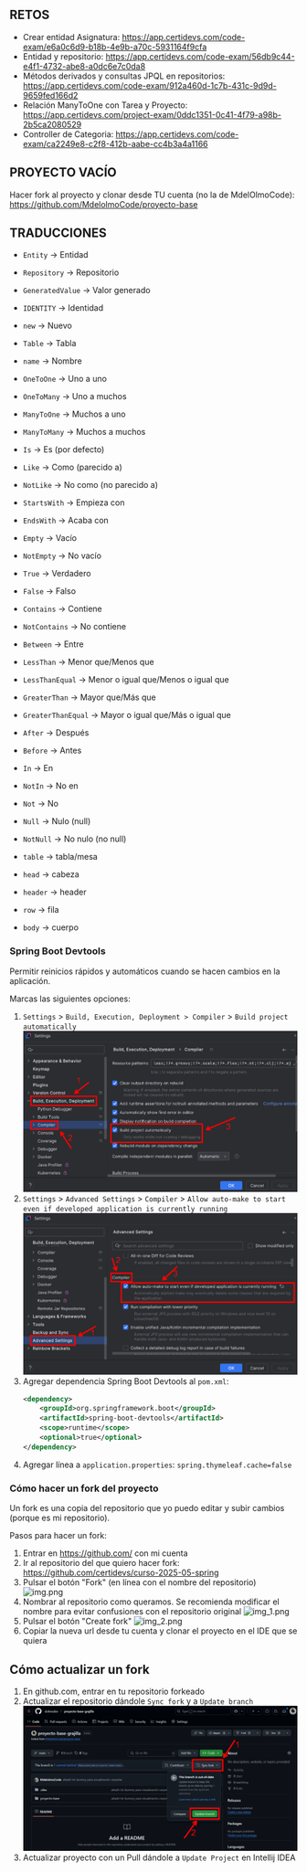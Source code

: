 ## RETOS

- Crear entidad Asignatura: https://app.certidevs.com/code-exam/e6a0c6d9-b18b-4e9b-a70c-5931164f9cfa
- Entidad y repositorio: https://app.certidevs.com/code-exam/56db9c44-e4f1-4732-abe8-a0dc6e7c0da8
- Métodos derivados y consultas JPQL en repositorios: https://app.certidevs.com/code-exam/912a460d-1c7b-431c-9d9d-9659fed166d2
- Relación ManyToOne con Tarea y Proyecto: https://app.certidevs.com/project-exam/0ddc1351-0c41-4f79-a98b-2b5ca2080529
- Controller de Categoria: https://app.certidevs.com/code-exam/ca2249e8-c2f8-412b-aabe-cc4b3a4a1166

## PROYECTO VACÍO
Hacer fork al proyecto y clonar desde TU cuenta (no la de MdelOlmoCode): https://github.com/MdelolmoCode/proyecto-base


## TRADUCCIONES

- `Entity` -> Entidad
- `Repository` -> Repositorio
- `GeneratedValue` -> Valor generado
- `IDENTITY` -> Identidad

- `new` -> Nuevo

- `Table` -> Tabla
- `name` -> Nombre

- `OneToOne` -> Uno a uno
- `OneToMany` -> Uno a muchos
- `ManyToOne` -> Muchos a uno
- `ManyToMany` -> Muchos a muchos

- `Is` -> Es (por defecto)
- `Like` -> Como (parecido a)
- `NotLike` -> No como (no parecido a)
- `StartsWith` -> Empieza con
- `EndsWith` -> Acaba con
- `Empty` -> Vacío
- `NotEmpty` -> No vacío
- `True` -> Verdadero
- `False` -> Falso
- `Contains` -> Contiene
- `NotContains` -> No contiene
- `Between` -> Entre
- `LessThan` -> Menor que/Menos que
- `LessThanEqual` -> Menor o igual que/Menos o igual que
- `GreaterThan` -> Mayor que/Más que
- `GreaterThanEqual` -> Mayor o igual que/Más o igual que
- `After` -> Después
- `Before` -> Antes
- `In` -> En
- `NotIn` -> No en
- `Not` -> No
- `Null` -> Nulo (null)
- `NotNull` -> No nulo (no null)

- `table` -> tabla/mesa
- `head` -> cabeza
- `header` -> header
- `row` -> fila
- `body` -> cuerpo


### Spring Boot Devtools
Permitir reinicios rápidos y automáticos cuando se hacen cambios en la aplicación.

Marcas las siguientes opciones:

1. `Settings` > `Build, Execution, Deployment > Compiler` > `Build project automatically`
    ![img_3.png](img_3.png)
2. `Settings` > `Advanced Settings` > `Compiler` > `Allow auto-make to start even if developed application is currently running`
    ![img_4.png](img_4.png)
3. Agregar dependencia Spring Boot Devtools al `pom.xml`:
    ```xml
    <dependency>
        <groupId>org.springframework.boot</groupId>
        <artifactId>spring-boot-devtools</artifactId>
        <scope>runtime</scope>
        <optional>true</optional>
    </dependency>
    ```
4. Agregar línea a `application.properties`:
  `spring.thymeleaf.cache=false`


### Cómo hacer un fork del proyecto

Un fork es una copia del repositorio que yo puedo editar y subir cambios (porque es mi repositorio).

Pasos para hacer un fork:

1. Entrar en https://github.com/ con mi cuenta
2. Ir al repositorio del que quiero hacer fork: https://github.com/certidevs/curso-2025-05-spring
3. Pulsar el botón "Fork" (en línea con el nombre del repositorio)
![img.png](img.png)
4. Nombrar al repositorio como queramos. Se recomienda modificar el nombre para evitar confusiones con el repositorio original
![img_1.png](img_1.png)
5. Pulsar el botón "Create fork"
![img_2.png](img_2.png)
6. Copiar la nueva url desde tu cuenta y clonar el proyecto en el IDE que se quiera


## Cómo actualizar un fork

1. En github.com, entrar en tu repositorio forkeado
2. Actualizar el repositorio dándole `Sync fork` y a `Update branch`
![img_5.png](img_5.png)
3. Actualizar proyecto con un Pull dándole a `Update Project` en Intellij IDEA